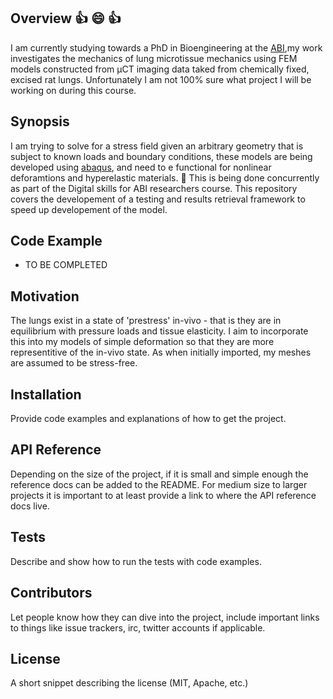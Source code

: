 ## Overview :+1: :smile: :+1:

I am currently studying towards a PhD in Bioengineering at the [ABI](http://www.abi.auckland.ac.nz/en.html),my work investigates the mechanics of lung microtissue mechanics using FEM models constructed from µCT imaging data taked from chemically fixed, excised rat lungs. Unfortunately I am not 100% sure what project I will be working on during this course.

## Synopsis

I am trying to solve for a stress field given an arbitrary geometry that is subject to known loads and boundary conditions, these models are being developed using [abaqus](https://www.3ds.com/products-services/simulia/products/abaqus/), and need to e functional for nonlinear deforamtions and hyperelastic materials. :honey_pot: This is being done concurrently as part of the Digital skills for ABI researchers course. This repository covers the developement of a testing and results retrieval framework to speed up developement of the model.

## Code Example

* TO BE COMPLETED

## Motivation

The lungs exist in a state of 'prestress' in-vivo - that is they are in equilibrium with pressure loads and tissue elasticity. I aim to incorporate this into my models of simple deformation so that they are more representitive of the in-vivo state. As when initially imported, my meshes are assumed to be stress-free.

## Installation

Provide code examples and explanations of how to get the project.

## API Reference

Depending on the size of the project, if it is small and simple enough the reference docs can be added to the README. For medium size to larger projects it is important to at least provide a link to where the API reference docs live.

## Tests

Describe and show how to run the tests with code examples.

## Contributors

Let people know how they can dive into the project, include important links to things like issue trackers, irc, twitter accounts if applicable.

## License

A short snippet describing the license (MIT, Apache, etc.)

